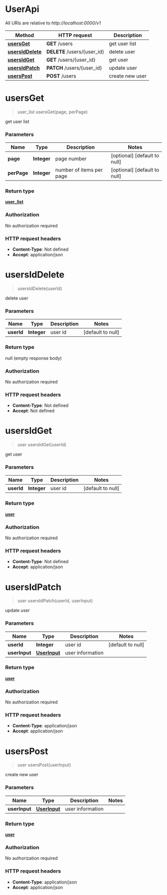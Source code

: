 # UserApi

All URIs are relative to *http://localhost:0000/v1*

Method | HTTP request | Description
------------- | ------------- | -------------
[**usersGet**](UserApi.md#usersGet) | **GET** /users | get user list
[**usersIdDelete**](UserApi.md#usersIdDelete) | **DELETE** /users/{user_id} | delete user
[**usersIdGet**](UserApi.md#usersIdGet) | **GET** /users/{user_id} | get user
[**usersIdPatch**](UserApi.md#usersIdPatch) | **PATCH** /users/{user_id} | update user
[**usersPost**](UserApi.md#usersPost) | **POST** /users | create new user


<a name="usersGet"></a>
# **usersGet**
> user_list usersGet(page, perPage)

get user list

### Parameters

Name | Type | Description  | Notes
------------- | ------------- | ------------- | -------------
 **page** | **Integer**| page number | [optional] [default to null]
 **perPage** | **Integer**| number of items per page | [optional] [default to null]

### Return type

[**user_list**](..//Models/user_list.md)

### Authorization

No authorization required

### HTTP request headers

- **Content-Type**: Not defined
- **Accept**: application/json

<a name="usersIdDelete"></a>
# **usersIdDelete**
> usersIdDelete(userId)

delete user

### Parameters

Name | Type | Description  | Notes
------------- | ------------- | ------------- | -------------
 **userId** | **Integer**| user id | [default to null]

### Return type

null (empty response body)

### Authorization

No authorization required

### HTTP request headers

- **Content-Type**: Not defined
- **Accept**: Not defined

<a name="usersIdGet"></a>
# **usersIdGet**
> user usersIdGet(userId)

get user

### Parameters

Name | Type | Description  | Notes
------------- | ------------- | ------------- | -------------
 **userId** | **Integer**| user id | [default to null]

### Return type

[**user**](..//Models/user.md)

### Authorization

No authorization required

### HTTP request headers

- **Content-Type**: Not defined
- **Accept**: application/json

<a name="usersIdPatch"></a>
# **usersIdPatch**
> user usersIdPatch(userId, userInput)

update user

### Parameters

Name | Type | Description  | Notes
------------- | ------------- | ------------- | -------------
 **userId** | **Integer**| user id | [default to null]
 **userInput** | [**UserInput**](..//Models/UserInput.md)| user information |

### Return type

[**user**](..//Models/user.md)

### Authorization

No authorization required

### HTTP request headers

- **Content-Type**: application/json
- **Accept**: application/json

<a name="usersPost"></a>
# **usersPost**
> user usersPost(userInput)

create new user

### Parameters

Name | Type | Description  | Notes
------------- | ------------- | ------------- | -------------
 **userInput** | [**UserInput**](..//Models/UserInput.md)| user information |

### Return type

[**user**](..//Models/user.md)

### Authorization

No authorization required

### HTTP request headers

- **Content-Type**: application/json
- **Accept**: application/json

